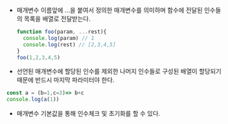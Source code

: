 - 매개변수 이름앞에 ...을 붙여서 정의한 매개변수를 의미하며 함수에 전달된 인수들의 목록을 배열로 전달받는다.

  ```js
  function foo(param, ...rest){
    console.log(param) // 1
    console.log(rest) // [2,3,4,5]
  }
  foo(1,2,3,4,5)
  ```

- 선언된 매개변수에 할당된 인수를 제외한 나머지 인수들로 구성된 배열이 할당되기 때문에 반드시 마지막 파라미터야 한다. 

```js
const a = (b=1,c=3)=> b+c
console.log(a(1))
```

- 매개변수 기본값을 통해 인수체크 및 초기화를 할 수 있다.